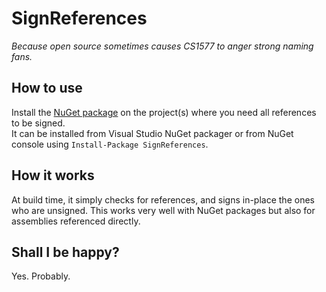 # SignReferences
*Because open source sometimes causes CS1577 to anger strong naming fans.*

## How to use

Install the [NuGet package](https://www.nuget.org/packages/SignReferences/) on the project(s) where you need all references to be signed.  
It can be installed from Visual Studio NuGet packager or from NuGet console using `Install-Package SignReferences`.

## How it works

At build time, it simply checks for references, and signs in-place the ones who are unsigned.
This works very well with NuGet packages but also for assemblies referenced directly.

## Shall I be happy?

Yes. Probably.

